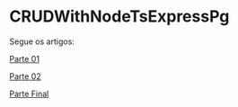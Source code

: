 # CRUDWithNodeTsExpressPg


Segue os artigos:

[Parte 01](https://medium.com/@isaiasiottiprofissional/crud-com-nodejs-typescript-express-postgresql-prisma-69821bdc76d8?source=user_profile---------2----------------------------)

[Parte 02](https://medium.com/@isaiasiottiprofissional/crud-com-nodejs-typescript-express-postgresql-prisma-parte-2-7fd0be695f36?source=user_profile---------1----------------------------)

[Parte Final](https://medium.com/@isaiasiottiprofissional/crud-com-nodejs-typescript-express-postgresql-prisma-final-7e0f506b611c?source=user_profile---------0----------------------------)
